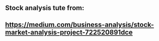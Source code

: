## Stock analysis tute from:

## https://medium.com/business-analysis/stock-market-analysis-project-722520891dce
